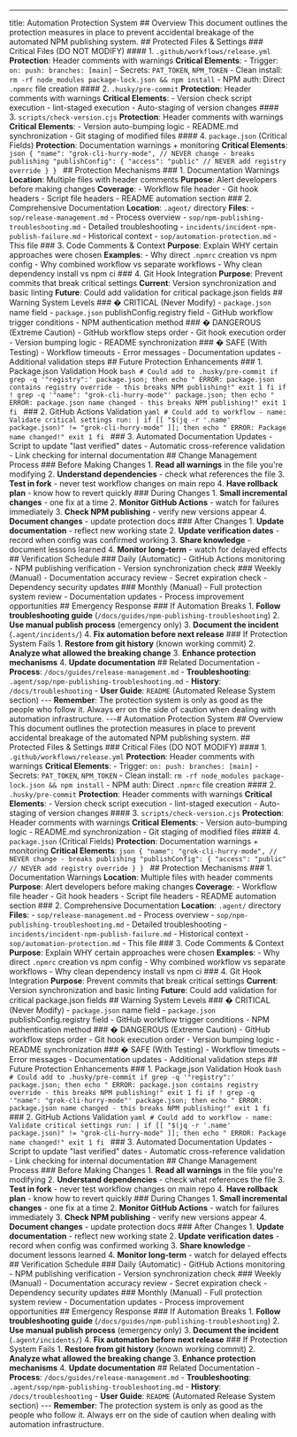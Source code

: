 ---
title: Automation Protection System ## Overview This document outlines the protection measures in place to prevent accidental breakage of the automated NPM publishing system. ## Protected Files & Settings ### Critical Files (DO NOT MODIFY) #### 1. `.github/workflows/release.yml` **Protection**: Header comments with warnings **Critical Elements**: - Trigger: `on: push: branches: [main]` - Secrets: `PAT_TOKEN`, `NPM_TOKEN` - Clean install: `rm -rf node_modules package-lock.json && npm install` - NPM auth: Direct `.npmrc` file creation #### 2. `.husky/pre-commit` **Protection**: Header comments with warnings **Critical Elements**: - Version check script execution - lint-staged execution - Auto-staging of version changes #### 3. `scripts/check-version.cjs` **Protection**: Header comments with warnings **Critical Elements**: - Version auto-bumping logic - README.md synchronization - Git staging of modified files #### 4. `package.json` (Critical Fields) **Protection**: Documentation warnings + monitoring **Critical Elements**: ```json { "name": "grok-cli-hurry-mode", // NEVER change - breaks publishing "publishConfig": { "access": "public" // NEVER add registry override } } ``` ## Protection Mechanisms ### 1. Documentation Warnings **Location**: Multiple files with header comments **Purpose**: Alert developers before making changes **Coverage**: - Workflow file header - Git hook headers - Script file headers - README automation section ### 2. Comprehensive Documentation **Location**: `.agent/` directory **Files**: - `sop/release-management.md` - Process overview - `sop/npm-publishing-troubleshooting.md` - Detailed troubleshooting - `incidents/incident-npm-publish-failure.md` - Historical context - `sop/automation-protection.md` - This file ### 3. Code Comments & Context **Purpose**: Explain WHY certain approaches were chosen **Examples**: - Why direct `.npmrc` creation vs npm config - Why combined workflow vs separate workflows - Why clean dependency install vs npm ci ### 4. Git Hook Integration **Purpose**: Prevent commits that break critical settings **Current**: Version synchronization and basic linting **Future**: Could add validation for critical package.json fields ## Warning System Levels ### � CRITICAL (Never Modify) - `package.json` name field - `package.json` publishConfig.registry field - GitHub workflow trigger conditions - NPM authentication method ### � DANGEROUS (Extreme Caution) - GitHub workflow steps order - Git hook execution order - Version bumping logic - README synchronization ### � SAFE (With Testing) - Workflow timeouts - Error messages - Documentation updates - Additional validation steps ## Future Protection Enhancements ### 1. Package.json Validation Hook ```bash # Could add to .husky/pre-commit if grep -q '"registry":' package.json; then echo " ERROR: package.json contains registry override - this breaks NPM publishing!" exit 1 fi if ! grep -q '"name": "grok-cli-hurry-mode"' package.json; then echo " ERROR: package.json name changed - this breaks NPM publishing!" exit 1 fi ``` ### 2. GitHub Actions Validation ```yaml # Could add to workflow - name: Validate critical settings run: | if [[ "$(jq -r '.name' package.json)" != "grok-cli-hurry-mode" ]]; then echo " ERROR: Package name changed!" exit 1 fi ``` ### 3. Automated Documentation Updates - Script to update "last verified" dates - Automatic cross-reference validation - Link checking for internal documentation ## Change Management Process ### Before Making Changes 1. **Read all warnings** in the file you're modifying 2. **Understand dependencies** - check what references the file 3. **Test in fork** - never test workflow changes on main repo 4. **Have rollback plan** - know how to revert quickly ### During Changes 1. **Small incremental changes** - one fix at a time 2. **Monitor GitHub Actions** - watch for failures immediately 3. **Check NPM publishing** - verify new versions appear 4. **Document changes** - update protection docs ### After Changes 1. **Update documentation** - reflect new working state 2. **Update verification dates** - record when config was confirmed working 3. **Share knowledge** - document lessons learned 4. **Monitor long-term** - watch for delayed effects ## Verification Schedule ### Daily (Automatic) - GitHub Actions monitoring - NPM publishing verification - Version synchronization check ### Weekly (Manual) - Documentation accuracy review - Secret expiration check - Dependency security updates ### Monthly (Manual) - Full protection system review - Documentation updates - Process improvement opportunities ## Emergency Response ### If Automation Breaks 1. **Follow troubleshooting guide** (`/docs/guides/npm-publishing-troubleshooting`) 2. **Use manual publish process** (emergency only) 3. **Document the incident** (`.agent/incidents/`) 4. **Fix automation before next release** ### If Protection System Fails 1. **Restore from git history** (known working commit) 2. **Analyze what allowed the breaking change** 3. **Enhance protection mechanisms** 4. **Update documentation** ## Related Documentation - **Process**: `/docs/guides/release-management.md` - **Troubleshooting**: `.agent/sop/npm-publishing-troubleshooting.md` - **History**: `/docs/troubleshooting` - **User Guide**: `README` (Automated Release System section) --- **Remember**: The protection system is only as good as the people who follow it. Always err on the side of caution when dealing with automation infrastructure.
---# Automation Protection System ## Overview This document outlines the protection measures in place to prevent accidental breakage of the automated NPM publishing system. ## Protected Files & Settings ### Critical Files (DO NOT MODIFY) #### 1. `.github/workflows/release.yml` **Protection**: Header comments with warnings **Critical Elements**: - Trigger: `on: push: branches: [main]` - Secrets: `PAT_TOKEN`, `NPM_TOKEN` - Clean install: `rm -rf node_modules package-lock.json && npm install` - NPM auth: Direct `.npmrc` file creation #### 2. `.husky/pre-commit` **Protection**: Header comments with warnings **Critical Elements**: - Version check script execution - lint-staged execution - Auto-staging of version changes #### 3. `scripts/check-version.cjs` **Protection**: Header comments with warnings **Critical Elements**: - Version auto-bumping logic - README.md synchronization - Git staging of modified files #### 4. `package.json` (Critical Fields) **Protection**: Documentation warnings + monitoring **Critical Elements**: ```json { "name": "grok-cli-hurry-mode", // NEVER change - breaks publishing "publishConfig": { "access": "public" // NEVER add registry override } } ``` ## Protection Mechanisms ### 1. Documentation Warnings **Location**: Multiple files with header comments **Purpose**: Alert developers before making changes **Coverage**: - Workflow file header - Git hook headers - Script file headers - README automation section ### 2. Comprehensive Documentation **Location**: `.agent/` directory **Files**: - `sop/release-management.md` - Process overview - `sop/npm-publishing-troubleshooting.md` - Detailed troubleshooting - `incidents/incident-npm-publish-failure.md` - Historical context - `sop/automation-protection.md` - This file ### 3. Code Comments & Context **Purpose**: Explain WHY certain approaches were chosen **Examples**: - Why direct `.npmrc` creation vs npm config - Why combined workflow vs separate workflows - Why clean dependency install vs npm ci ### 4. Git Hook Integration **Purpose**: Prevent commits that break critical settings **Current**: Version synchronization and basic linting **Future**: Could add validation for critical package.json fields ## Warning System Levels ### � CRITICAL (Never Modify) - `package.json` name field - `package.json` publishConfig.registry field - GitHub workflow trigger conditions - NPM authentication method ### � DANGEROUS (Extreme Caution) - GitHub workflow steps order - Git hook execution order - Version bumping logic - README synchronization ### � SAFE (With Testing) - Workflow timeouts - Error messages - Documentation updates - Additional validation steps ## Future Protection Enhancements ### 1. Package.json Validation Hook ```bash # Could add to .husky/pre-commit if grep -q '"registry":' package.json; then echo " ERROR: package.json contains registry override - this breaks NPM publishing!" exit 1 fi if ! grep -q '"name": "grok-cli-hurry-mode"' package.json; then echo " ERROR: package.json name changed - this breaks NPM publishing!" exit 1 fi ``` ### 2. GitHub Actions Validation ```yaml # Could add to workflow - name: Validate critical settings run: | if [[ "$(jq -r '.name' package.json)" != "grok-cli-hurry-mode" ]]; then echo " ERROR: Package name changed!" exit 1 fi ``` ### 3. Automated Documentation Updates - Script to update "last verified" dates - Automatic cross-reference validation - Link checking for internal documentation ## Change Management Process ### Before Making Changes 1. **Read all warnings** in the file you're modifying 2. **Understand dependencies** - check what references the file 3. **Test in fork** - never test workflow changes on main repo 4. **Have rollback plan** - know how to revert quickly ### During Changes 1. **Small incremental changes** - one fix at a time 2. **Monitor GitHub Actions** - watch for failures immediately 3. **Check NPM publishing** - verify new versions appear 4. **Document changes** - update protection docs ### After Changes 1. **Update documentation** - reflect new working state 2. **Update verification dates** - record when config was confirmed working 3. **Share knowledge** - document lessons learned 4. **Monitor long-term** - watch for delayed effects ## Verification Schedule ### Daily (Automatic) - GitHub Actions monitoring - NPM publishing verification - Version synchronization check ### Weekly (Manual) - Documentation accuracy review - Secret expiration check - Dependency security updates ### Monthly (Manual) - Full protection system review - Documentation updates - Process improvement opportunities ## Emergency Response ### If Automation Breaks 1. **Follow troubleshooting guide** (`/docs/guides/npm-publishing-troubleshooting`) 2. **Use manual publish process** (emergency only) 3. **Document the incident** (`.agent/incidents/`) 4. **Fix automation before next release** ### If Protection System Fails 1. **Restore from git history** (known working commit) 2. **Analyze what allowed the breaking change** 3. **Enhance protection mechanisms** 4. **Update documentation** ## Related Documentation - **Process**: `/docs/guides/release-management.md` - **Troubleshooting**: `.agent/sop/npm-publishing-troubleshooting.md` - **History**: `/docs/troubleshooting` - **User Guide**: `README` (Automated Release System section) --- **Remember**: The protection system is only as good as the people who follow it. Always err on the side of caution when dealing with automation infrastructure.
